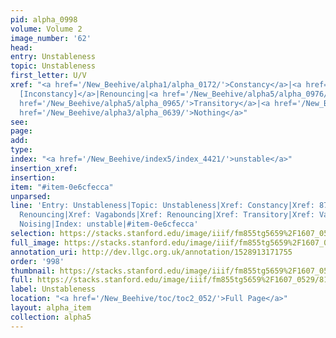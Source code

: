 ```yaml
---
pid: alpha_0998
volume: Volume 2
image_number: '62'
head: 
entry: Unstableness
topic: Unstableness
first_letter: U/V
xref: "<a href='/New_Beehive/alpha1/alpha_0172/'>Constancy</a>|<a href='/New_Beehive/toc/toc2_161/'>870
  [Inconstancy]</a>|Renouncing|<a href='/New_Beehive/alpha5/alpha_0976/'>Vagabonds</a>|<a
  href='/New_Beehive/alpha5/alpha_0965/'>Transitory</a>|<a href='/New_Beehive/alpha5/alpha_0977/'>Vanity</a>|<a
  href='/New_Beehive/alpha3/alpha_0639/'>Nothing</a>"
see: 
page: 
add: 
type: 
index: "<a href='/New_Beehive/index5/index_4421/'>unstable</a>"
insertion_xref: 
insertion: 
item: "#item-0e6cfecca"
unparsed: 
line: 'Entry: Unstableness|Topic: Unstableness|Xref: Constancy|Xref: 870 [Inconstancy]|Xref:
  Renouncing|Xref: Vagabonds|Xref: Renouncing|Xref: Transitory|Xref: Vanity|Xref:
  Noising|Index: unstable|#item-0e6cfecca'
selection: https://stacks.stanford.edu/image/iiif/fm855tg5659%2F1607_0529/810,3781,2928,522/full/0/default.jpg
full_image: https://stacks.stanford.edu/image/iiif/fm855tg5659%2F1607_0529/full/full/0/default.jpg
annotation_uri: http://dev.llgc.org.uk/annotation/1528913171755
order: '998'
thumbnail: https://stacks.stanford.edu/image/iiif/fm855tg5659%2F1607_0529/810,3781,600,180/250,/0/default.jpg
full: https://stacks.stanford.edu/image/iiif/fm855tg5659%2F1607_0529/810,3781,2928,522/full/0/default.jpg
label: Unstableness
location: "<a href='/New_Beehive/toc/toc2_052/'>Full Page</a>"
layout: alpha_item
collection: alpha5
---
```

